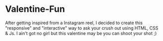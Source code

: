 # Valentine-Fun
After getting inspired from a Instagram reel, I decided to create this "responsive" and "interactive" way to ask your crush out using HTML, CSS & Js. I ain't
got no girl but this valentine may be you can shoot your shot ;)


